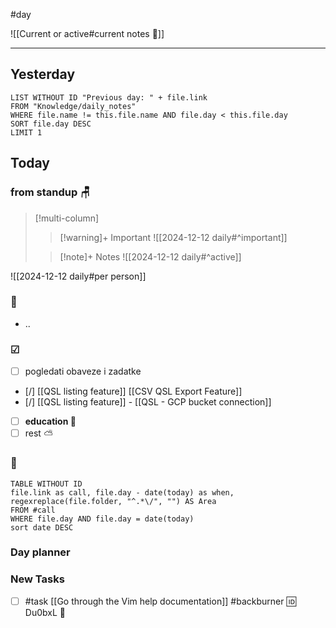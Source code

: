 #day

![[Current or active#current notes 📓]]

---
## Yesterday
```dataview
LIST WITHOUT ID "Previous day: " + file.link
FROM "Knowledge/daily_notes"
WHERE file.name != this.file.name AND file.day < this.file.day
SORT file.day DESC
LIMIT 1
```

## Today

### from standup 🪑

> [!multi-column]
>> [!warning]+ Important
>> ![[2024-12-12 daily#^important]]
>
>> [!note]+ Notes
>> ![[2024-12-12 daily#^active]]

![[2024-12-12 daily#per person]]

###  🎏
- ..

### ☑
- [ ] pogledati  obaveze i zadatke
- [/] [[QSL listing feature]] [[CSV QSL Export Feature]]
- [/] [[QSL listing feature]] - [[QSL - GCP bucket connection]]
- [ ] **education 🎒**
- [ ] rest ⛅ 

### 🤙
```dataview
TABLE WITHOUT ID
file.link as call, file.day - date(today) as when, regexreplace(file.folder, "^.*\/", "") AS Area
FROM #call
WHERE file.day AND file.day = date(today)
sort date DESC
```
### Day planner

### New Tasks
- [ ] #task [[Go through the Vim help documentation]] #backburner 🆔 Du0bxL 🔼
